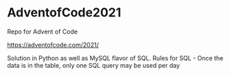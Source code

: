 # AdventofCode2021
Repo for Advent of Code

https://adventofcode.com/2021/

Solution in Python as well as MySQL flavor of SQL.
Rules for SQL - Once the data is in the table, only one SQL query may be used per day

